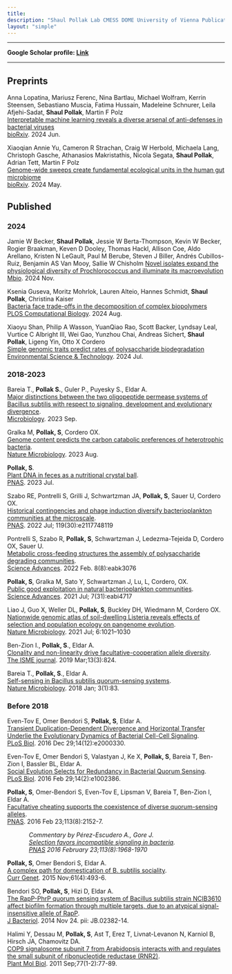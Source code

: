```yaml
---
title: 
description: "Shaul Pollak Lab CMESS DOME University of Vienna Publications"
layout: "simple"
---
```


---

<b>Google Scholar profile: <a href="https://scholar.google.com/citations?user=jIHJECUAAAAJ&hl=en&oi=ao">Link</a></b>

---

## Preprints
Anna Lopatina, Mariusz Ferenc, Nina Bartlau, Michael Wolfram, Kerrin Steensen, Sebastiano Muscia, Fatima Hussain, Madeleine Schnurer, Leila Afjehi-Sadat, **Shaul Pollak**, Martin F Polz\
[Interpretable machine learning reveals a diverse arsenal of anti-defenses in bacterial viruses](https://www.biorxiv.org/content/10.1101/2024.06.14.598830.abstract)\
<u>bioRxiv</u>. 2024 Jun.

Xiaoqian Annie Yu, Cameron R Strachan, Craig W Herbold, Michaela Lang, Christoph Gasche, Athanasios Makristathis, Nicola Segata, **Shaul Pollak**, Adrian Tett, Martin F Polz\
[Genome-wide sweeps create fundamental ecological units in the human gut microbiome](https://www.biorxiv.org/content/10.1101/2024.05.25.595854v1.abstract)\
<u>bioRxiv</u>. 2024 May.


## Published
### 2024
Jamie W Becker, **Shaul Pollak**, Jessie W Berta-Thompson, Kevin W Becker, Rogier Braakman, Keven D Dooley, Thomas Hackl, Allison Coe, Aldo Arellano, Kristen N LeGault, Paul M Berube, Steven J Biller, Andrés Cubillos-Ruiz, Benjamin AS Van Mooy, Sallie W Chisholm
[Novel isolates expand the physiological diversity of Prochlorococcus and illuminate its macroevolution](https://journals.asm.org/doi/abs/10.1128/mbio.03497-23)
<u>Mbio</u>. 2024 Nov.

Ksenia Guseva, Moritz Mohrlok, Lauren Alteio, Hannes Schmidt, **Shaul Pollak**, Christina Kaiser\
[Bacteria face trade-offs in the decomposition of complex biopolymers](https://journals.plos.org/ploscompbiol/article?id=10.1371/journal.pcbi.1012320)\
<u>PLOS Computational Biology</u>. 2024 Aug.

Xiaoyu Shan, Philip A Wasson, YuanQiao Rao, Scott Backer, Lyndsay Leal, Vurtice C Albright III, Wei Gao, Yunzhou Chai, Andreas Sichert, **Shaul Pollak**, Ligeng Yin, Otto X Cordero\
[Simple genomic traits predict rates of polysaccharide biodegradation](https://pubs.acs.org/doi/abs/10.1021/acs.est.4c02769)\
<u>Environmental Science & Technology</u>. 2024 Jul.

### 2018-2023
Bareia T., **Pollak S.**, Guler P., Puyesky S., Eldar A.\
[Major distinctions between the two oligopeptide permease systems of Bacillus subtilis with respect to signaling, development and evolutionary divergence](https://www.microbiologyresearch.org/content/journal/micro/10.1099/mic.0.001382).\
<u>Microbiology</u>. 2023 Sep.

Gralka M, **Pollak, S**, Cordero OX.\
[Genome content predicts the carbon catabolic preferences of heterotrophic bacteria](https://www.nature.com/articles/s41564-023-01458-z).\
<u>Nature Microbiology</u>. 2023 Aug.

**Pollak, S**.\
[Plant DNA in feces as a nutritional crystal ball](https://www.pnas.org/doi/abs/10.1073/pnas.2309172120).\
<u>PNAS</u>. 2023 Jul. 

Szabo RE, Pontrelli S, Grilli J, Schwartzman JA, **Pollak, S**, Sauer U, Cordero OX.\
[Historical contingencies and phage induction diversify bacterioplankton communities at the microscale](https://www.pnas.org/doi/full/10.1073/pnas.2117748119).\
<u>PNAS</u>. 2022 Jul; 119(30):e2117748119

Pontrelli S, Szabo R, **Pollak, S**, Schwartzman J, Ledezma-Tejeida D, Cordero OX, Sauer U.\
[Metabolic cross-feeding structures the assembly of polysaccharide degrading communities](https://www.science.org/doi/full/10.1126/sciadv.abk3076).\
<u>Science Advances</u>. 2022 Feb. 8(8):eabk3076

**Pollak, S**, Gralka M, Sato Y, Schwartzman J, Lu, L, Cordero, OX.\
[Public good exploitation in natural bacterioplankton communities](https://www.science.org/doi/full/10.1126/sciadv.abi4717).\
<u>Science Advances</u>. 2021 Jul; 7(31):eabi4717

Liao J, Guo X, Weller DL, **Pollak, S**, Buckley DH, Wiedmann M, Cordero OX.\
[Nationwide genomic atlas of soil-dwelling Listeria reveals effects of selection and population ecology on pangenome evolution](https://www.nature.com/articles/s41564-021-00935-7).\
<u>Nature Microbiology</u>. 2021 Jul; 6:1021–1030

Ben-Zion I., **Pollak, S**., Eldar A.\
[Clonality and non-linearity drive facultative-cooperation allele diversity](https://www.nature.com/articles/s41396-018-0310-y).\
<u>The ISME journal</u>. 2019 Mar;13(3):824.

Bareia T., **Pollak, S**., Eldar A.\
[Self-sensing in Bacillus subtilis quorum-sensing systems](https://www.nature.com/articles/s41564-017-0044-z).\
<u>Nature Microbiology</u>. 2018 Jan; 3(1):83.

### Before 2018
Even-Tov E, Omer Bendori S, **Pollak, S**, Eldar A.\
[Transient Duplication-Dependent Divergence and Horizontal Transfer Underlie the Evolutionary Dynamics of Bacterial Cell-Cell Signaling](https://journals.plos.org/plosbiology/article?id=10.1371/journal.pbio.2000330).\
<u>PLoS Biol</u>. 2016 Dec 29;14(12):e2000330.

Even-Tov E, Omer Bendori S, Valastyan J, Ke X, **Pollak, S**, Bareia T, Ben-Zion I, Bassler BL, Eldar A.\
[Social Evolution Selects for Redundancy in Bacterial Quorum Sensing](https://journals.plos.org/plosbiology/article?id=10.1371/journal.pbio.1002386).\
<u>PLoS Biol</u>. 2016 Feb 29;14(2):e1002386.

**Pollak, S**, Omer-Bendori S, Even-Tov E, Lipsman V, Bareia T, Ben-Zion I, Eldar A.\
[Facultative cheating supports the coexistence of diverse quorum-sensing alleles](https://www.pnas.org/doi/full/10.1073/pnas.1520615113).\
<u>PNAS</u>. 2016 Feb 23;113(8):2152-7.

 <p style="padding-left:50px;">
  <em>Commentary by Pérez-Escudero A., Gore J.</br>
  <a href="https://www.pnas.org/doi/full/10.1073/pnas.1600174113">Selection favors incompatible signaling in bacteria</a>.</br>
  <u>PNAS</u> 2016 February 23;113(8):1968-1970</em>
 </p>

**Pollak, S**, Omer Bendori S, Eldar A.\
[A complex path for domestication of B. subtilis sociality](https://link.springer.com/article/10.1007/s00294-015-0479-9).\
<u>Curr Genet</u>. 2015 Nov;61(4):493-6.

Bendori SO, **Pollak, S**, Hizi D, Eldar A.\
[The RapP-PhrP quorum sensing system of Bacillus subtilis strain NCIB3610 affect biofilm formation through multiple targets, due to an atypical signal-insensitive allele of RapP](https://journals.asm.org/doi/10.1128/JB.02382-14).\
<u>J Bacteriol</u>. 2014 Nov 24. pii: JB.02382-14.

Halimi Y, Dessau M, **Pollak, S**, Ast T, Erez T, Livnat-Levanon N, Karniol B, Hirsch JA, Chamovitz DA.\
[COP9 signalosome subunit 7 from Arabidopsis interacts with and regulates the small subunit of ribonucleotide reductase (RNR2)](https://link.springer.com/article/10.1007/s11103-011-9795-8).\
<u>Plant Mol Biol</u>. 2011 Sep;77(1-2):77-89.
